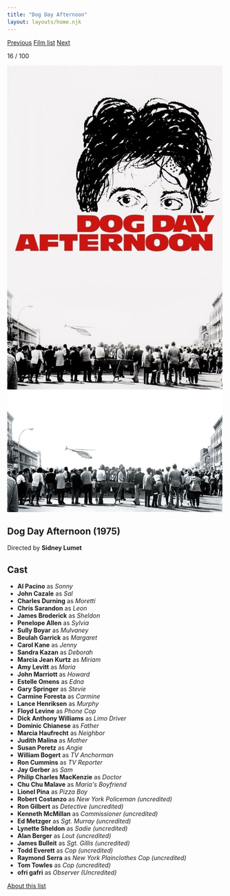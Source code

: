 ```yaml
---
title: "Dog Day Afternoon"
layout: layouts/home.njk
---
```


<nav class="films">
  <a class="prev" href="../the-sting">Previous</a>
  <a href="../">Film list</a>
  <a class="next" href="../three-days-of-the-condor">Next</a>
</nav>

<p>16 / 100</p>

<article class="film">
  <img class="poster" src="../films/posters/dog-day-afternoon.jpg" alt="">
  <img class="backdrop" src="../films/backdrops/dog-day-afternoon.jpg" alt="">

  <h1>Dog Day Afternoon (1975)</h1>

  <p class="director">
    Directed by <strong>Sidney Lumet</strong>
  </p>


  <h2>
    Cast
  </h2>
  <ul>
    <li><strong>Al Pacino</strong> as <em>Sonny</em></li>
<li><strong>John Cazale</strong> as <em>Sal</em></li>
<li><strong>Charles Durning</strong> as <em>Moretti</em></li>
<li><strong>Chris Sarandon</strong> as <em>Leon</em></li>
<li><strong>James Broderick</strong> as <em>Sheldon</em></li>
<li><strong>Penelope Allen</strong> as <em>Sylvia</em></li>
<li><strong>Sully Boyar</strong> as <em>Mulvaney</em></li>
<li><strong>Beulah Garrick</strong> as <em>Margaret</em></li>
<li><strong>Carol Kane</strong> as <em>Jenny</em></li>
<li><strong>Sandra Kazan</strong> as <em>Deborah</em></li>
<li><strong>Marcia Jean Kurtz</strong> as <em>Miriam</em></li>
<li><strong>Amy Levitt</strong> as <em>Maria</em></li>
<li><strong>John Marriott</strong> as <em>Howard</em></li>
<li><strong>Estelle Omens</strong> as <em>Edna</em></li>
<li><strong>Gary Springer</strong> as <em>Stevie</em></li>
<li><strong>Carmine Foresta</strong> as <em>Carmine</em></li>
<li><strong>Lance Henriksen</strong> as <em>Murphy</em></li>
<li><strong>Floyd Levine</strong> as <em>Phone Cop</em></li>
<li><strong>Dick Anthony Williams</strong> as <em>Limo Driver</em></li>
<li><strong>Dominic Chianese</strong> as <em>Father</em></li>
<li><strong>Marcia Haufrecht</strong> as <em>Neighbor</em></li>
<li><strong>Judith Malina</strong> as <em>Mother</em></li>
<li><strong>Susan Peretz</strong> as <em>Angie</em></li>
<li><strong>William Bogert</strong> as <em>TV Anchorman</em></li>
<li><strong>Ron Cummins</strong> as <em>TV Reporter</em></li>
<li><strong>Jay Gerber</strong> as <em>Sam</em></li>
<li><strong>Philip Charles MacKenzie</strong> as <em>Doctor</em></li>
<li><strong>Chu Chu Malave</strong> as <em>Maria's Boyfriend</em></li>
<li><strong>Lionel Pina</strong> as <em>Pizza Boy</em></li>
<li><strong>Robert Costanzo</strong> as <em>New York Policeman (uncredited)</em></li>
<li><strong>Ron Gilbert</strong> as <em>Detective (uncredited)</em></li>
<li><strong>Kenneth McMillan</strong> as <em>Commissioner (uncredited)</em></li>
<li><strong>Ed Metzger</strong> as <em>Sgt. Murray (uncredited)</em></li>
<li><strong>Lynette Sheldon</strong> as <em>Sadie (uncredited)</em></li>
<li><strong>Alan Berger</strong> as <em>Lout (uncredited)</em></li>
<li><strong>James Bulleit</strong> as <em>Sgt. Gillis (uncredited)</em></li>
<li><strong>Todd Everett</strong> as <em>Cop (uncredited)</em></li>
<li><strong>Raymond Serra</strong> as <em>New York Plainclothes Cop (uncredited)</em></li>
<li><strong>Tom Towles</strong> as <em>Cop (uncredited)</em></li>
<li><strong>ofri gafri</strong> as <em>Observer (Uncredited)</em></li>
  </ul>
</article>
<footer>
  <a href="../about">About this list</a>
</footer>

